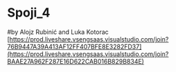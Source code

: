 # Spoji_4
 #by Alojz Rubinić and Luka Kotorac
[https://prod.liveshare.vsengsaas.visualstudio.com/join?76B9447A39A413AF12FF407BFE8E3282FD37](https://prod.liveshare.vsengsaas.visualstudio.com/join?BAAE27A962F287E16D622CAB016B829B834E)
